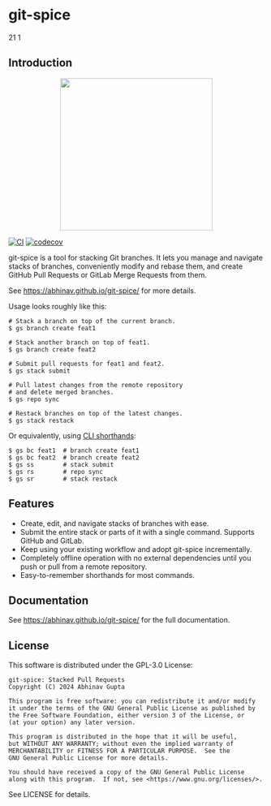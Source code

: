 # git-spice
21
1
## Introduction

<div align="center">
  <img src="doc/src/img/logo.png" width="300"/>
</div>

[![CI](https://github.com/abhinav/git-spice/actions/workflows/ci.yml/badge.svg)](https://github.com/abhinav/git-spice/actions/workflows/ci.yml)
[![codecov](https://codecov.io/gh/abhinav/git-spice/graph/badge.svg?token=FE4S370I4A)](https://codecov.io/gh/abhinav/git-spice)

</div>

git-spice is a tool for stacking Git branches.
It lets you manage and navigate stacks of branches,
conveniently modify and rebase them,
and create GitHub Pull Requests or GitLab Merge Requests from them.

See <https://abhinav.github.io/git-spice/> for more details.

Usage looks roughly like this:

```shell
# Stack a branch on top of the current branch.
$ gs branch create feat1

# Stack another branch on top of feat1.
$ gs branch create feat2

# Submit pull requests for feat1 and feat2.
$ gs stack submit

# Pull latest changes from the remote repository
# and delete merged branches.
$ gs repo sync

# Restack branches on top of the latest changes.
$ gs stack restack
```

Or equivalently, using [CLI shorthands](https://abhinav.github.io/git-spice/cli/shorthand/):

```shell
$ gs bc feat1  # branch create feat1
$ gs bc feat2  # branch create feat2
$ gs ss        # stack submit
$ gs rs        # repo sync
$ gs sr        # stack restack
```

## Features

- Create, edit, and navigate stacks of branches with ease.
- Submit the entire stack or parts of it with a single command.
  Supports GitHub and GitLab.
- Keep using your existing workflow and adopt git-spice incrementally.
- Completely offline operation with no external dependencies
  until you push or pull from a remote repository.
- Easy-to-remember shorthands for most commands.

## Documentation

See <https://abhinav.github.io/git-spice/> for the full documentation.

## License

This software is distributed under the GPL-3.0 License:

```
git-spice: Stacked Pull Requests
Copyright (C) 2024 Abhinav Gupta

This program is free software: you can redistribute it and/or modify
it under the terms of the GNU General Public License as published by
the Free Software Foundation, either version 3 of the License, or
(at your option) any later version.

This program is distributed in the hope that it will be useful,
but WITHOUT ANY WARRANTY; without even the implied warranty of
MERCHANTABILITY or FITNESS FOR A PARTICULAR PURPOSE.  See the
GNU General Public License for more details.

You should have received a copy of the GNU General Public License
along with this program.  If not, see <https://www.gnu.org/licenses/>.
```

See LICENSE for details.
